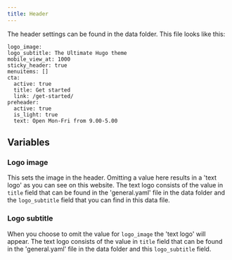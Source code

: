 ```yaml
---
title: Header 
---
```


The header settings can be found in the data folder. This file looks like this:

```
logo_image:
logo_subtitle: The Ultimate Hugo theme
mobile_view_at: 1000
sticky_header: true
menuitems: []
cta:
  active: true
  title: Get started
  link: /get-started/
preheader: 
  active: true
  is_light: true
  text: Open Mon-Fri from 9.00-5.00
```

## Variables


### Logo image

This sets the image in the header. Omitting a value here results in a 'text logo' as you can see on this website. The text logo consists of the value in `title` field that can be found in the 'general.yaml' file in the data folder and the `logo_subtitle` field that you can find in this data file.

### Logo subtitle

When you choose to omit the value for `logo_image` the 'text logo' will appear. The text logo consists of the value in `title` field that can be found in the 'general.yaml' file in the data folder and this `logo_subtitle` field.